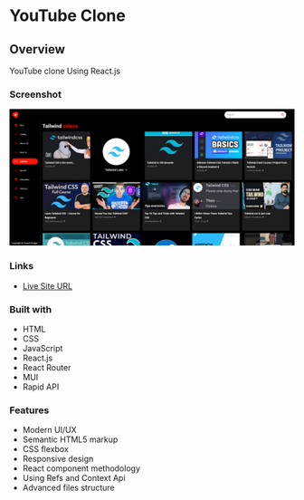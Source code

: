 # YouTube Clone

## Overview

YouTube clone Using React.js

### Screenshot

![](./public/screenshot.png)

### Links

- [Live Site URL](https://yossef-youtube.netlify.app/)

### Built with

- HTML
- CSS
- JavaScript
- React.js
- React Router
- MUI
- Rapid API

### Features

- Modern UI/UX
- Semantic HTML5 markup
- CSS flexbox
- Responsive design
- React component methodology
- Using Refs and Context Api
- Advanced files structure
